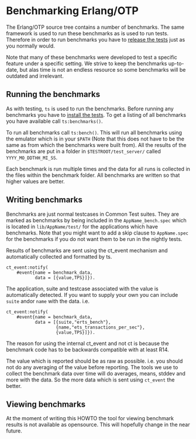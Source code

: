 Benchmarking Erlang/OTP
=======================

The Erlang/OTP source tree contains a number of benchmarks. The same framework
is used to run these benchmarks as is used to run tests. Therefore in order to
run benchmarks you have to [release the tests][] just as you normally would.

Note that many of these benchmarks were developed to test a specific feature
under a specific setting. We strive to keep the benchmarks up-to-date, but alas
time is not an endless resource so some benchmarks will be outdated and 
irrelevant.

Running the benchmarks
----------------------

As with testing, `ts` is used to run the benchmarks. Before running any 
benchmarks you have to [install the tests][]. To get a listing of all 
benchmarks you have available call `ts:benchmarks()`.

To run all benchmarks call `ts:bench()`. This will run all benchmarks using 
the emulator which is in your `$PATH` (Note that this does not have to be the
same as from which the benchmarks were built from). All the results of the 
benchmarks are put in a folder in `$TESTROOT/test_server/` called 
`YYYY_MO_DDTHH_MI_SS`. 

Each benchmark is run multiple times and the data for all runs is collected in
the files within the benchmark folder. All benchmarks are written so that
higher values are better. 

Writing benchmarks
------------------

Benchmarks are just normal testcases in Common Test suites. They are marked as
benchmarks by being included in the `AppName_bench.spec` which is located in
`lib/AppName/test/` for the applications which have benchmarks. Note that you
might want to add a skip clause to `AppName.spec` for the benchmarks if you do
not want them to be run in the nightly tests.

Results of benchmarks are sent using the ct_event mechanism and automatically
collected and formatted by ts. 

    ct_event:notify(
        #event{name = benchmark_data, 
               data = [{value,TPS}]}).

The application, suite and testcase associated with the value is automatically
detected. If you want to supply your own you can include `suite` andor `name`
with the data. i.e.

    ct_event:notify(
        #event{name = benchmark_data, 
               data = [{suite,"erts_bench"},
			           {name,"ets_transactions_per_sec"},
			           {value,TPS}]}).
					   
The reason for using the internal ct_event and not ct is because the benchmark 
code has to be backwards compatible with at least R14. 

The value which is reported should be as raw as possible. i.e. you should not
do any averaging of the value before reporting. The tools we use to collect the
benchmark data over time will do averages, means, stddev and more with the data.
So the more data which is sent using `ct_event` the better.

Viewing benchmarks
------------------

At the moment of writing this HOWTO the tool for viewing benchmark results is
not available as opensource. This will hopefully change in the near future.


   [release the tests]: TESTING.md#releasing-tests
   [install the tests]: TESTING.md#configuring-the-test-environment

